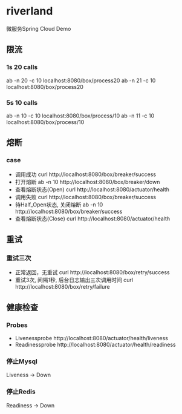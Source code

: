 # riverland
微服务Spring Cloud Demo
## 限流
### 1s 20 calls
ab -n 20 -c 10 localhost:8080/box/process20
ab -n 21 -c 10 localhost:8080/box/process20

### 5s 10 calls
ab -n 10 -c 10 localhost:8080/box/process/10
ab -n 11 -c 10 localhost:8080/box/process/10

## 熔断
### case
- 调用成功
curl http://localhost:8080/box/breaker/success
- 打开熔断
ab -n 10 http://localhost:8080/box/breaker/down
- 查看熔断状态(Open)
curl http://localhost:8080/actuator/health
- 调用失败
curl http://localhost:8080/box/breaker/success
- 待Half_Open状态, 关闭熔断
ab -n 10 http://localhost:8080/box/breaker/success
- 查看熔断状态(Close)
curl http://localhost:8080/actuator/health

## 重试
### 重试三次
- 正常返回，无重试
curl http://localhost:8080/box/retry/success
- 重试3次, 间隔1秒, 后台日志输出三次调用时间
curl http://localhost:8080/box/retry/failure

## 健康检查
### Probes
- Livenessprobe
http://localhost:8080/actuator/health/liveness
- Readinessprobe
http://localhost:8080/actuator/health/readiness

### 停止Mysql
Liveness -> Down

### 停止Redis
Readiness -> Down